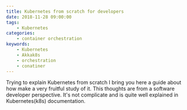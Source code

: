```yaml
---
title: Kubernetes from scratch for developers
date: 2018-11-28 09:00:00
tags:
    - Kubernetes
categories:
    - container orchestration 
keywords:
    - Kubernetes
    - Akkak8s
    - orchestration
    - conatiner
---
```


Trying to explain Kubernetes from scratch I bring you here a guide about how make a very fruitful study of it. This thoughts are from a software developer perspective. It's not complicate and is quite well explained in Kubernetes(k8s) documentation.